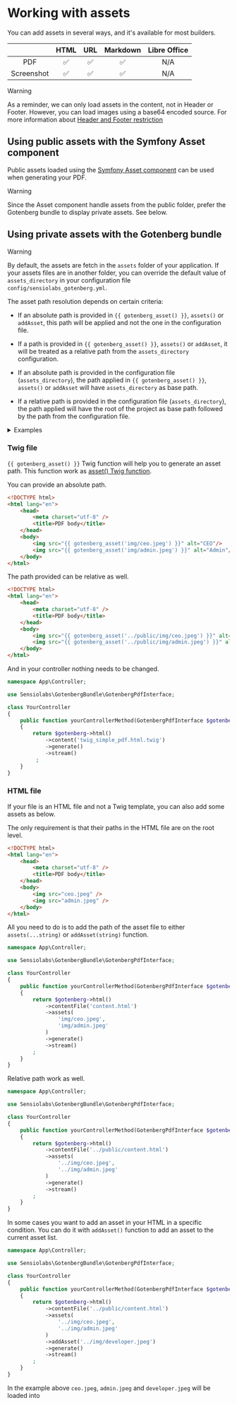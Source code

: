 # Working with assets

You can add assets in several ways, and it's available for most builders.

|            |         HTML         |        URL         |      Markdown      | Libre Office |
|:----------:|:--------------------:|:------------------:|:------------------:|:------------:|
|    PDF     |  :white_check_mark:  | :white_check_mark: | :white_check_mark: |     N/A      |
| Screenshot |  :white_check_mark:  | :white_check_mark: | :white_check_mark: |     N/A      |

> [!WARNING]  
> As a reminder, we can only load assets in the content, not in Header or Footer.
> However, you can load images using a base64 encoded source.
> For more information about [Header and Footer restriction](https://gotenberg.dev/docs/routes#header-footer-chromium)

## Using public assets with the Symfony Asset component

Public assets loaded using the [Symfony Asset component](https://symfony.com/doc/current/components/asset.html) can be 
used when generating your PDF. 

> [!WARNING]
> Since the Asset component handle assets from the public folder, prefer the Gotenberg bundle to display private assets.
> See below.

## Using private assets with the Gotenberg bundle

> [!WARNING]  
> By default, the assets are fetch in the `assets` folder of your application.
> If your assets files are in another folder, you can override the
> default value of `assets_directory` in your configuration file
> `config/sensiolabs_gotenberg.yml`.
>
> The asset path resolution depends on certain criteria:
> - If an absolute path is provided in `{{ gotenberg_asset() }}`, `assets()`
> or `addAsset`, this path will be applied and not the one in the configuration file.
>
> - If a path is provided in `{{ gotenberg_asset() }}`, `assets()`
> or `addAsset`, it will be treated as a relative path from the `assets_directory` configuration.
>
> - If an absolute path is provided in the configuration file (`assets_directory`), the path applied
> in `{{ gotenberg_asset() }}`, `assets()` or `addAsset` will have `assets_directory` as base path.
>
> - If a relative path is provided in the configuration file (`assets_directory`), the path applied
> will have the root of the project as base path followed by the path from the configuration file.
>
> <details>
>     <summary>Examples</summary>
>
> ```php
> // Without sensiolabs_gotenberg.assets_directory:
> $builder->addAsset('/some/absolute/path/img.png'); // (string) '/some/absolute/path/img.png'
> 
> // Without sensiolabs_gotenberg.assets_directory:
> $builder->addAsset('some/relative/img.png'); // (string) '%kernel.project_dir%/assets/some/relative/img.png'
> 
> // With sensiolabs_gotenberg.assets_directory: '/some/absolute/path'
> $builder->addAsset('./some/relative/img.png'); // (string) '/some/absolute/path/some/relative/img.png'
> 
> // With sensiolabs_gotenberg.assets_directory: 'some/relative/path'
> $builder->addAsset('./also/relative/img.png'); // (string) '%kernel.project_dir%/assets/some/relative/path/also/relative/img.png'
> ```
> </details>

### Twig file

`{{ gotenberg_asset() }}` Twig function will help you to generate an asset path.
This function work as [asset() Twig function](https://symfony.com/doc/current/templates.html#linking-to-css-javascript-and-image-assets).

You can provide an absolute path.

```html
<!DOCTYPE html>
<html lang="en">
    <head>
        <meta charset="utf-8" />
        <title>PDF body</title>
    </head>
    <body>
        <img src="{{ gotenberg_asset('img/ceo.jpeg') }}" alt="CEO"/>
        <img src="{{ gotenberg_asset('img/admin.jpeg') }}" alt="Admin"/>
    </body>
</html>
```

The path provided can be relative as well.

```html
<!DOCTYPE html>
<html lang="en">
    <head>
        <meta charset="utf-8" />
        <title>PDF body</title>
    </head>
    <body>
        <img src="{{ gotenberg_asset('../public/img/ceo.jpeg') }}" alt="CEO"/>
        <img src="{{ gotenberg_asset('../public/img/admin.jpeg') }}" alt="Admin"/>
    </body>
</html>
```

And in your controller nothing needs to be changed.

```php
namespace App\Controller;

use Sensiolabs\GotenbergBundle\GotenbergPdfInterface;

class YourController
{
    public function yourControllerMethod(GotenbergPdfInterface $gotenberg): Response
    {
        return $gotenberg->html()
            ->content('twig_simple_pdf.html.twig')
            ->generate()
            ->stream()
         ;
    }
}
```

### HTML file

If your file is an HTML file and not a Twig template, you can also
add some assets as below.

The only requirement is that their paths in the HTML file are on the root level.

```html
<!DOCTYPE html>
<html lang="en">
    <head>
        <meta charset="utf-8" />
        <title>PDF body</title>
    </head>
    <body>
        <img src="ceo.jpeg" />
        <img src="admin.jpeg" />
    </body>
</html>
```

All you need to do is to add the path of the asset file to either `assets(...string)` or `addAsset(string)` function.

```php
namespace App\Controller;

use Sensiolabs\GotenbergBundle\GotenbergPdfInterface;

class YourController
{
    public function yourControllerMethod(GotenbergPdfInterface $gotenberg): Response
    {
        return $gotenberg->html()
            ->contentFile('content.html')
            ->assets(
                'img/ceo.jpeg',
                'img/admin.jpeg'
            )
            ->generate()
            ->stream()
        ;
    }
}
```

Relative path work as well.

```php
namespace App\Controller;

use Sensiolabs\GotenbergBundle\GotenbergPdfInterface;

class YourController
{
    public function yourControllerMethod(GotenbergPdfInterface $gotenberg): Response
    {
        return $gotenberg->html()
            ->contentFile('../public/content.html')
            ->assets(
                '../img/ceo.jpeg',
                '../img/admin.jpeg'
            )
            ->generate()
            ->stream()
        ;
    }
}
```

In some cases you want to add an asset in your HTML in a specific condition.
You can do it with `addAsset()` function to add an asset to the current asset list.

```php
namespace App\Controller;

use Sensiolabs\GotenbergBundle\GotenbergPdfInterface;

class YourController
{
    public function yourControllerMethod(GotenbergPdfInterface $gotenberg): Response
    {
        return $gotenberg->html()
            ->contentFile('../public/content.html')
            ->assets(
                '../img/ceo.jpeg',
                '../img/admin.jpeg'
            )
            ->addAsset('../img/developer.jpeg') 
            ->generate()
            ->stream()
        ;
    }
}
```

In the example above `ceo.jpeg`, `admin.jpeg` and `developer.jpeg` will be loaded into 
